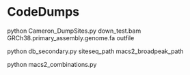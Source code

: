 # CodeDumps
python Cameron_DumpSites.py down_test.bam GRCh38.primary_assembly.genome.fa outfile




python db_secondary.py siteseq_path macs2_broadpeak_path


python macs2_combinations.py

